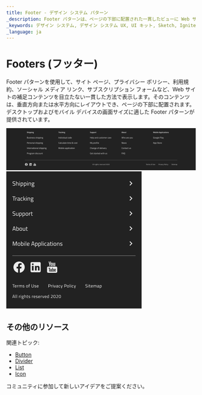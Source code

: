 ```yaml
---
title: Footer - デザイン システム パターン
_description: Footer パターンは、ページの下部に配置された一貫したビューに Web サイトの補足コンテンツを表示します。
_keywords: デザイン システム, デザイン システム UX, UI キット, Sketch, Ignite UI for Angular, Sketch to Angular, Angular, Angular デザイン システム, Sketch からコードをエクスポート, Angular 用のデザイン キット, Sketch HTML, Sketch to HTML, Sketch UI キット, Figma, Figma to Angular, Figma からコードをエクスポート, Figma HTML, Figma to HTML, Figma UI キット
_language: ja
---
```


# Footers (フッター)

Footer パターンを使用して、サイト ページ、プライバシー ポリシー、利用規約、ソーシャル メディア リンク、サブスクリプション フォームなど、Web サイトの補足コンテンツを目立たない一貫した方法で表示します。そのコンテンツは、垂直方向または水平方向にレイアウトでき、ページの下部に配置されます。デスクトップおよびモバイル デバイスの画面サイズに適した Footer パターンが提供されています。

<img class="responsive-img" src="../images/footer_desktop_demo.png" srcset="../images/footer_desktop_demo@2x.png 2x" />
<div class="divider--half"></div>
<img class="responsive-img" src="../images/footer_mobile_demo.png" srcset="../images/footer_mobile_demo@2x.png 2x" />

## その他のリソース

関連トピック:

- [Button](../components/button.md)
- [Divider](../components/divider.md)
- [List](../components/list.md)
- [Icon](../components/icon.md)
  <div class="divider--half"></div>

コミュニティに参加して新しいアイデアをご提案ください。
